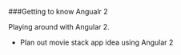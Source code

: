 ###Getting to know Angualr 2

Playing around with Angular 2.

- Plan out movie stack app idea using Angular 2
